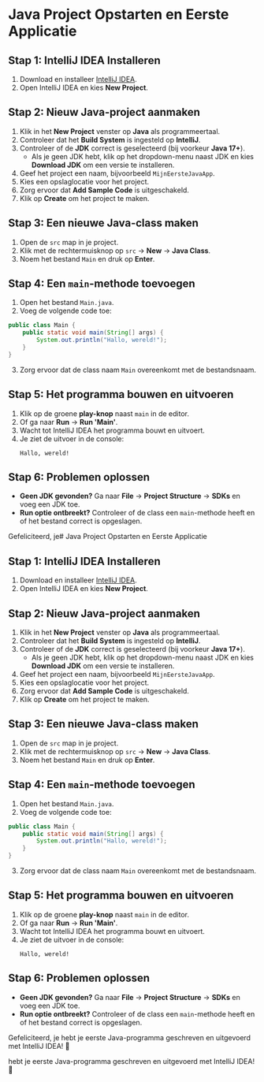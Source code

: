 # Java Project Opstarten en Eerste Applicatie

## **Stap 1: IntelliJ IDEA Installeren**
1. Download en installeer [IntelliJ IDEA](https://www.jetbrains.com/idea/download/).
2. Open IntelliJ IDEA en kies **New Project**.

## **Stap 2: Nieuw Java-project aanmaken**
1. Klik in het **New Project** venster op **Java** als programmeertaal.
2. Controleer dat het **Build System** is ingesteld op **IntelliJ**.
3. Controleer of de **JDK** correct is geselecteerd (bij voorkeur **Java 17+**).
    - Als je geen JDK hebt, klik op het dropdown-menu naast JDK en kies **Download JDK** om een versie te installeren.
4. Geef het project een naam, bijvoorbeeld `MijnEersteJavaApp`.
5. Kies een opslaglocatie voor het project.
6. Zorg ervoor dat **Add Sample Code** is uitgeschakeld.
7. Klik op **Create** om het project te maken.

## **Stap 3: Een nieuwe Java-class maken**
1. Open de `src` map in je project.
2. Klik met de rechtermuisknop op `src` → **New** → **Java Class**.
3. Noem het bestand `Main` en druk op **Enter**.

## **Stap 4: Een `main`-methode toevoegen**
1. Open het bestand `Main.java`.
2. Voeg de volgende code toe:

```java
public class Main {
    public static void main(String[] args) {
        System.out.println("Hallo, wereld!");
    }
}
```

3. Zorg ervoor dat de class naam `Main` overeenkomt met de bestandsnaam.

## **Stap 5: Het programma bouwen en uitvoeren**
1. Klik op de groene **play-knop** naast `main` in de editor.
2. Of ga naar **Run** → **Run 'Main'**.
3. Wacht tot IntelliJ IDEA het programma bouwt en uitvoert.
4. Je ziet de uitvoer in de console:
   ```
   Hallo, wereld!
   ```

## **Stap 6: Problemen oplossen**
- **Geen JDK gevonden?** Ga naar **File** → **Project Structure** → **SDKs** en voeg een JDK toe.
- **Run optie ontbreekt?** Controleer of de class een `main`-methode heeft en of het bestand correct is opgeslagen.

Gefeliciteerd, je# Java Project Opstarten en Eerste Applicatie

## **Stap 1: IntelliJ IDEA Installeren**
1. Download en installeer [IntelliJ IDEA](https://www.jetbrains.com/idea/download/).
2. Open IntelliJ IDEA en kies **New Project**.

## **Stap 2: Nieuw Java-project aanmaken**
1. Klik in het **New Project** venster op **Java** als programmeertaal.
2. Controleer dat het **Build System** is ingesteld op **IntelliJ**.
3. Controleer of de **JDK** correct is geselecteerd (bij voorkeur **Java 17+**).
    - Als je geen JDK hebt, klik op het dropdown-menu naast JDK en kies **Download JDK** om een versie te installeren.
4. Geef het project een naam, bijvoorbeeld `MijnEersteJavaApp`.
5. Kies een opslaglocatie voor het project.
6. Zorg ervoor dat **Add Sample Code** is uitgeschakeld.
7. Klik op **Create** om het project te maken.

## **Stap 3: Een nieuwe Java-class maken**
1. Open de `src` map in je project.
2. Klik met de rechtermuisknop op `src` → **New** → **Java Class**.
3. Noem het bestand `Main` en druk op **Enter**.

## **Stap 4: Een `main`-methode toevoegen**
1. Open het bestand `Main.java`.
2. Voeg de volgende code toe:

```java
public class Main {
    public static void main(String[] args) {
        System.out.println("Hallo, wereld!");
    }
}
```

3. Zorg ervoor dat de class naam `Main` overeenkomt met de bestandsnaam.

## **Stap 5: Het programma bouwen en uitvoeren**
1. Klik op de groene **play-knop** naast `main` in de editor.
2. Of ga naar **Run** → **Run 'Main'**.
3. Wacht tot IntelliJ IDEA het programma bouwt en uitvoert.
4. Je ziet de uitvoer in de console:
   ```
   Hallo, wereld!
   ```

## **Stap 6: Problemen oplossen**
- **Geen JDK gevonden?** Ga naar **File** → **Project Structure** → **SDKs** en voeg een JDK toe.
- **Run optie ontbreekt?** Controleer of de class een `main`-methode heeft en of het bestand correct is opgeslagen.

Gefeliciteerd, je hebt je eerste Java-programma geschreven en uitgevoerd met IntelliJ IDEA! 🚀

hebt je eerste Java-programma geschreven en uitgevoerd met IntelliJ IDEA! 🚀

